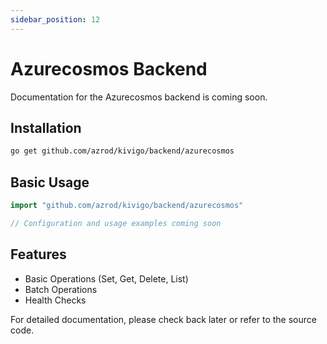 ```yaml
---
sidebar_position: 12
---
```


# Azurecosmos Backend

Documentation for the Azurecosmos backend is coming soon.

## Installation

```bash
go get github.com/azrod/kivigo/backend/azurecosmos
```

## Basic Usage

```go
import "github.com/azrod/kivigo/backend/azurecosmos"

// Configuration and usage examples coming soon
```

## Features

- Basic Operations (Set, Get, Delete, List)
- Batch Operations  
- Health Checks

For detailed documentation, please check back later or refer to the source code.
